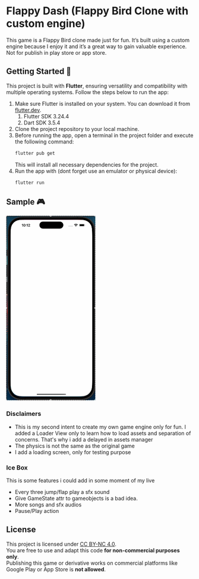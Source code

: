 # Flappy Dash (Flappy Bird Clone with custom engine)

This game is a Flappy Bird clone made just for fun. It’s built using a custom engine because I enjoy it and it’s a great way to gain valuable experience. Not for publish in play store or app store.

## Getting Started 🧭

This project is built with **Flutter**, ensuring versatility and compatibility with multiple operating systems. Follow the steps below to run the app:

1. Make sure Flutter is installed on your system. You can download it from [flutter.dev](https://flutter.dev).
    1. Flutter SDK 3.24.4
    2. Dart SDK 3.5.4
2. Clone the project repository to your local machine.
3. Before running the app, open a terminal in the project folder and execute the following command:
    ```bash
    flutter pub get
    ```
    This will install all necessary dependencies for the project.
4. Run the app with (dont forget use an emulator or physical device):
    ```bash
    flutter run
    ```

## Sample 🎮

![Alt Text](/assets/0429.gif)

### Disclaimers

-   This is my second intent to create my own game engine only for fun. I added a Loader View only to
    learn how to load assets and separation of concerns. That's why i add a delayed in assets manager
-   The physics is not the same as the original game
-   I add a loading screen, only for testing purpose

### Ice Box

This is some features i could add in some moment of my live

-   Every three jump/flap play a sfx sound
-   Give GameState attr to gameobjects is a bad idea.
-   More songs and sfx audios
-   Pause/Play action

## License

This project is licensed under [CC BY-NC 4.0](http://creativecommons.org/licenses/by-nc/4.0/).  
You are free to use and adapt this code **for non-commercial purposes only**.  
Publishing this game or derivative works on commercial platforms like Google Play or App Store is **not allowed**.
